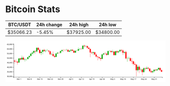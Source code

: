 # Bitcoin Stats

BTC/USDT|24h change|24h high|24h low|
|---|---|---|---|
|$35066.23|-5.45%|$37925.00|$34800.00|

<img src="./chart.svg">
